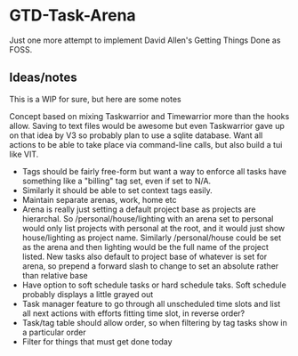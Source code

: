 # GTD-Task-Arena
Just one more attempt to implement David Allen's Getting Things Done as FOSS.

## Ideas/notes
This is a WIP for sure, but here are some notes

Concept based on mixing Taskwarrior and Timewarrior more than the hooks allow. Saving to text files would be awesome but even Taskwarrior gave up on that idea by V3 so probably plan to use a sqlite database. Want all actions to be able to take place via command-line calls, but also build a tui like VIT. 

- Tags should be fairly free-form but want a way to enforce all tasks have something like a "billing" tag set, even if set to N/A.
- Similarly it should be able to set context tags easily.
- Maintain separate arenas, work, home etc
- Arena is really just setting a default project base as projects are hierarchal. So /personal/house/lighting with an arena set to personal would only list projects 
with personal at the root, and it would just show house/lighting as project name. Similarly /personal/house could be set as the arena and then lighting would be the full name of the project listed. New tasks also default to project base of whatever is set for arena, so prepend a forward slash to change to set an absolute rather than relative base
- Have option to soft schedule tasks or hard schedule taks. Soft schedule probably displays a little grayed out
- Task manager feature to go through all unscheduled time slots and list all next actions with efforts fitting time slot, in reverse order?
- Task/tag table should allow order, so when filtering by tag tasks show in a particular order
- Filter for things that must get done today
